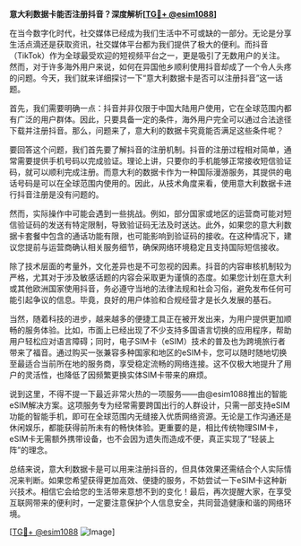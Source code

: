 **意大利数据卡能否注册抖音？深度解析[[TG💪+ @esim1088](https://t.me/s/esim1088)]**

在当今数字化时代，社交媒体已经成为我们生活中不可或缺的一部分。无论是分享生活点滴还是获取资讯，社交媒体平台都为我们提供了极大的便利。而抖音（TikTok）作为全球最受欢迎的短视频平台之一，更是吸引了无数用户的关注。然而，对于许多海外用户来说，如何在异国他乡顺利使用抖音却成了一个令人头疼的问题。今天，我们就来详细探讨一下“意大利数据卡是否可以注册抖音”这一话题。

首先，我们需要明确一点：抖音并非仅限于中国大陆用户使用，它在全球范围内都有广泛的用户群体。因此，只要具备一定的条件，海外用户完全可以通过合法途径下载并注册抖音。那么，问题来了，意大利的数据卡究竟能否满足这些条件呢？

要回答这个问题，我们首先要了解抖音的注册机制。抖音的注册过程相对简单，通常需要提供手机号码以完成验证。理论上讲，只要你的手机能够正常接收短信验证码，就可以顺利完成注册。而意大利的数据卡作为一种国际漫游服务，其提供的电话号码是可以在全球范围内使用的。因此，从技术角度来看，使用意大利数据卡进行抖音注册是没有问题的。

然而，实际操作中可能会遇到一些挑战。例如，部分国家或地区的运营商可能对短信验证码的发送有特定限制，导致验证码无法及时送达。此外，如果您的意大利数据卡套餐中包含的通话功能有限，也可能影响到验证码的接收。在这种情况下，建议您提前与运营商确认相关服务细节，确保网络环境稳定且支持国际短信接收。

除了技术层面的考量外，文化差异也是不可忽视的因素。抖音的内容审核机制较为严格，尤其对于涉及敏感话题的内容会采取更为谨慎的态度。如果您计划在意大利或其他欧洲国家使用抖音，务必遵守当地的法律法规和社会习俗，避免发布任何可能引起争议的信息。毕竟，良好的用户体验和合规经营才是长久发展的基石。

当然，随着科技的进步，越来越多的便捷工具正在被开发出来，为用户提供更加顺畅的服务体验。比如，市面上已经出现了不少支持多国语言切换的应用程序，帮助用户轻松应对语言障碍；同时，电子SIM卡（eSIM）技术的普及也为跨境旅行者带来了福音。通过购买一张兼容多种国家和地区的eSIM卡，您可以随时随地切换至最适合当前所在地的服务商，享受稳定流畅的网络连接。这不仅极大地提升了用户的灵活性，也降低了因频繁更换实体SIM卡带来的麻烦。

说到这里，不得不提一下最近非常火热的一项服务——由@esim1088推出的智能eSIM解决方案。这项服务专为经常需要跨国出行的人群设计，只需一部支持eSIM功能的智能手机，即可在全球范围内无缝接入优质网络资源。无论是工作沟通还是休闲娱乐，都能获得前所未有的畅快体验。更重要的是，相比传统物理SIM卡，eSIM卡无需额外携带设备，也不会因为遗失而造成不便，真正实现了“轻装上阵”的理念。

总结来说，意大利数据卡是可以用来注册抖音的，但具体效果还需结合个人实际情况来判断。如果您希望获得更加高效、便捷的服务，不妨尝试一下eSIM卡这种新兴技术。相信它会给您的生活带来意想不到的变化！最后，再次提醒大家，在享受互联网带来的便利时，一定要注意保护个人信息安全，共同营造健康和谐的网络环境。

[[TG💪+ @esim1088](https://t.me/s/esim1088) ![Image](https://i.postimg.cc/4NQfJmqS/Snipaste-2025-05-13-00-14-12.png)]